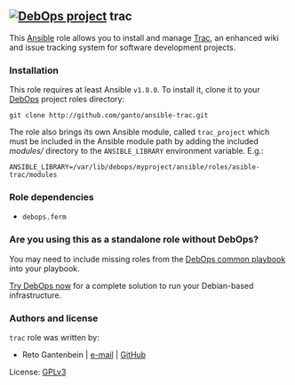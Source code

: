 ## [![DebOps project](http://debops.org/images/debops-small.png)](http://debops.org) trac

This [Ansible](http://ansible.com/) role allows you to install and manage
[Trac](http://trac.edgewall.org/), an enhanced wiki and issue tracking
system for software development projects.

### Installation

This role requires at least Ansible `v1.8.0`. To install it, clone it
to your [DebOps](http://debops.org) project roles directory:

    git clone http://github.com/ganto/ansible-trac.git

The role also brings its own Ansible module, called `trac_project` which
must be included in the Ansible module path by adding the included *modules/*
directory to the `ANSIBLE_LIBRARY` environment variable. E.g.:

    ANSIBLE_LIBRARY=/var/lib/debops/myproject/ansible/roles/asible-trac/modules

### Role dependencies

* ``debops.ferm``

### Are you using this as a standalone role without DebOps?

You may need to include missing roles from the [DebOps common
playbook](https://github.com/debops/debops-playbooks/blob/master/playbooks/common.yml)
into your playbook.

[Try DebOps now](https://github.com/debops/debops) for a complete solution to run your Debian-based infrastructure.

### Authors and license

`trac` role was written by:
- Reto Gantenbein | [e-mail](mailto:reto.gantenbein@linuxmonk.ch) | [GitHub](https://github.com/ganto)

License: [GPLv3](https://tldrlegal.com/license/gnu-general-public-license-v3-%28gpl-3%29)
